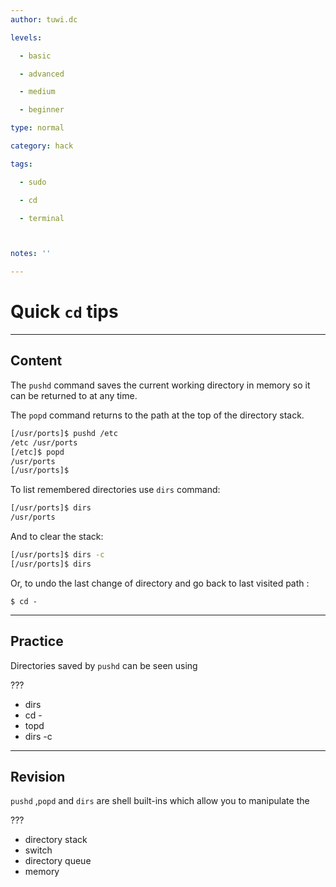 ```yaml
---
author: tuwi.dc

levels:

  - basic

  - advanced

  - medium

  - beginner

type: normal

category: hack

tags:

  - sudo

  - cd

  - terminal



notes: ''

---
```


# Quick `cd` tips

---

## Content

The `pushd` command saves the current working directory in memory so it can be returned to at any time.

The `popd` command returns to the path at the top of the directory stack.

```bash
[/usr/ports]$ pushd /etc
/etc /usr/ports
[/etc]$ popd
/usr/ports
[/usr/ports]$
```

To list remembered directories use `dirs` command:

```bash
[/usr/ports]$ dirs
/usr/ports
```

And to clear the stack:

```bash
[/usr/ports]$ dirs -c
[/usr/ports]$ dirs
```

Or, to undo the last change of directory and go back to last visited path :

```
$ cd -
```

---

## Practice

Directories saved by `pushd` can be seen using

???

- dirs
- cd -
- topd
- dirs -c

---

## Revision

`pushd` ,`popd` and `dirs` are shell built-ins which allow you to manipulate the

???

- directory stack
- switch
- directory queue
- memory
